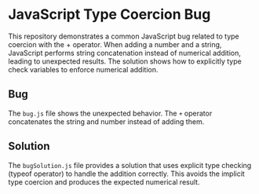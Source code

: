 # JavaScript Type Coercion Bug
This repository demonstrates a common JavaScript bug related to type coercion with the + operator. When adding a number and a string, JavaScript performs string concatenation instead of numerical addition, leading to unexpected results.  The solution shows how to explicitly type check variables to enforce numerical addition.

## Bug
The `bug.js` file shows the unexpected behavior.  The `+` operator concatenates the string and number instead of adding them. 

## Solution
The `bugSolution.js` file provides a solution that uses explicit type checking (typeof operator) to handle the addition correctly.  This avoids the implicit type coercion and produces the expected numerical result. 